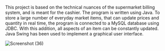 This project is based on the technical nuances of the supermarket billing system, and is meant for the cashier. The program is written using Java. To store a large number of everyday market items, that can update prices and quantity in real time, the program is connected to a MySQL database using JDBC. With this addition, all aspects of an item can be constantly updated. Java Swing has been used to implement a graphical user interface.

![Screenshot (36)](https://github.com/26pratyush/Billing-System/assets/66518297/19341df5-2577-4bf3-91e9-041bd4622746)
